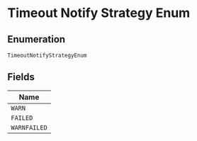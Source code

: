 
# Timeout Notify Strategy Enum

## Enumeration

`TimeoutNotifyStrategyEnum`

## Fields

| Name |
|  --- |
| `WARN` |
| `FAILED` |
| `WARNFAILED` |

